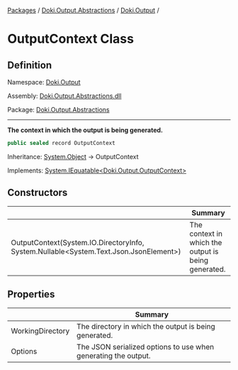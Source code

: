 [Packages](../../README.md) / [Doki.Output.Abstractions](../README.md) / [Doki.Output](README.md) / 

# OutputContext Class

## Definition

Namespace: [Doki.Output](README.md)

Assembly: [Doki.Output.Abstractions.dll](../README.md)

Package: [Doki.Output.Abstractions](https://www.nuget.org/packages/Doki.Output.Abstractions)

---

**The context in which the output is being generated.**

```csharp
public sealed record OutputContext
```

Inheritance: [System.Object](https://learn.microsoft.com/en-us/dotnet/api/System.Object) → OutputContext

Implements: [System.IEquatable&lt;Doki.Output.OutputContext&gt;](https://learn.microsoft.com/en-us/dotnet/api/System.IEquatable&lt;Doki.Output.OutputContext&gt;)

## Constructors

|   |Summary|
|---|---|
|OutputContext(System.IO.DirectoryInfo, System.Nullable&lt;System.Text.Json.JsonElement&gt;)|The context in which the output is being generated.|


## Properties

|   |Summary|
|---|---|
|WorkingDirectory|The directory in which the output is being generated.|
|Options|The JSON serialized options to use when generating the output.|


